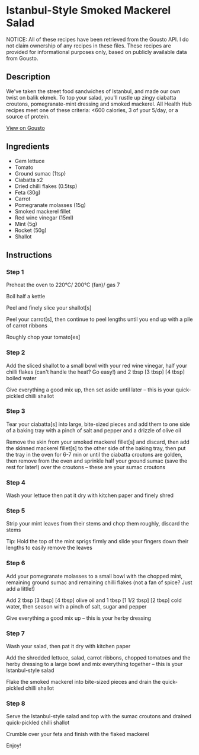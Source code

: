 # Istanbul-Style Smoked Mackerel Salad

NOTICE: All of these recipes have been retrieved from the Gousto API. I do not claim ownership of any recipes in these files. These recipes are provided for informational purposes only, based on publicly available data from Gousto.

## Description

We've taken the street food sandwiches of Istanbul, and made our own twist on balik ekmek. To top your salad, you'll rustle up zingy ciabatta croutons, pomegranate-mint dressing and smoked mackerel. All Health Hub recipes meet one of these criteria: <600 calories, 3 of your 5/day, or a source of protein.

[View on Gousto](https://www.gousto.co.uk/recipes/cookbook/istanbul-inspired-smoked-mackerel-salad)

## Ingredients

- Gem lettuce
- Tomato
- Ground sumac (1tsp)
- Ciabatta x2
- Dried chilli flakes (0.5tsp)
- Feta (30g)
- Carrot
- Pomegranate molasses (15g)
- Smoked mackerel fillet
- Red wine vinegar (15ml)
- Mint (5g)
- Rocket (50g)
- Shallot

## Instructions


### Step 1

Preheat the oven to 220°C/ 200°C (fan)/ gas 7

Boil half a kettle

Peel and finely slice your shallot[s]

Peel your carrot[s], then continue to peel lengths until you end up with a pile of carrot ribbons

Roughly chop your tomato[es]


### Step 2

Add the sliced shallot to a small bowl with your red wine vinegar, half your chilli flakes (can't handle the heat? Go easy!) and 2 tbsp <span class="text-purple">[3 tbsp]</span> <span class="text-danger">[4 tbsp]</span> boiled water

Give everything a good mix up, then set aside until later – this is your quick-pickled chilli shallot


### Step 3

Tear your ciabatta[s] into large, bite-sized pieces and add them to one side of a baking tray with a pinch of salt and pepper and a drizzle of olive oil

Remove the skin from your smoked mackerel fillet[s]<span class="text-danger"> </span>and discard, then add the skinned mackerel fillet[s] to the other side of the baking tray, then put the tray in the oven for 6-7 min or until the ciabatta croutons are golden, then remove from the oven and sprinkle half your ground sumac (save the rest for later!) over the croutons – these are your sumac croutons


### Step 4

Wash your lettuce then pat it dry with kitchen paper and finely shred


### Step 5

Strip your mint leaves from their stems and chop them roughly, discard the stems

Tip: Hold the top of the mint sprigs firmly and slide your fingers down their lengths to easily remove the leaves


### Step 6

Add your pomegranate molasses to a small bowl with the chopped mint, remaining ground sumac and remaining chilli flakes (not a fan of spice? Just add a little!)

Add 2 tbsp <span class="text-purple">[3 tbsp]</span><span class="text-danger"> [4 tbsp] </span>olive oil and 1 tbsp <span class="text-purple">[1 1/2 tbsp]</span> <span class="text-danger">[2 tbsp]</span> cold water, then season with a pinch of salt, sugar and pepper

Give everything a good mix up – this is your herby dressing


### Step 7

Wash your salad, then pat it dry with kitchen paper

Add the shredded lettuce, salad, carrot ribbons, chopped tomatoes and the herby dressing to a large bowl and mix everything together – this is your Istanbul-style salad

Flake the smoked mackerel into bite-sized pieces and drain the quick-pickled chilli shallot

### Step 8

Serve the Istanbul-style salad and top with the sumac croutons and drained quick-pickled chilli shallot

Crumble over your feta and finish with the flaked mackerel

Enjoy!

